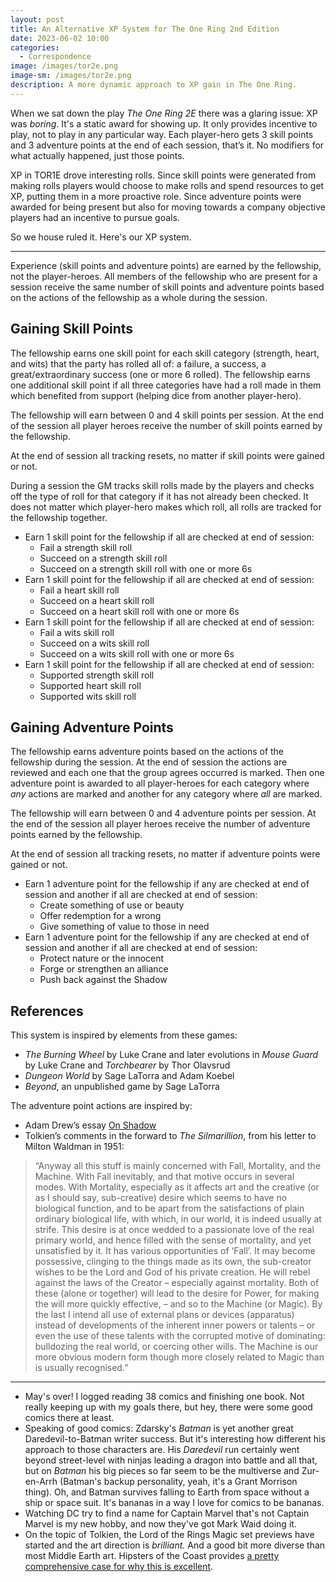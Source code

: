 ```yaml
---
layout: post
title: An Alternative XP System for The One Ring 2nd Edition
date: 2023-06-02 10:00
categories:
  - Correspondence
image: /images/tor2e.png
image-sm: /images/tor2e.png
description: A more dynamic approach to XP gain in The One Ring.
---
```


When we sat down the play _The One Ring 2E_ there was a glaring issue: XP was _boring_. It's a static award for showing up. It only provides incentive to play, not to play in any particular way. Each player-hero gets 3 skill points and 3 adventure points at the end of each session, that’s it. No modifiers for what actually happened, just those points.

XP in TOR1E drove interesting rolls. Since skill points were generated from making rolls players would choose to make rolls and spend resources to get XP, putting them in a more proactive role. Since adventure points were awarded for being present but also for moving towards a company objective players had an incentive to pursue goals.

So we house ruled it. Here's our XP system.

---

Experience (skill points and adventure points) are earned by the fellowship, not the player-heroes. All members of the fellowship who are present for a session receive the same number of skill points and adventure points based on the actions of the fellowship as a whole during the session.

## Gaining Skill Points

The fellowship earns one skill point for each skill category (strength, heart, and wits) that the party has rolled all of: a failure, a success, a great/extraordinary success (one or more 6 rolled). The fellowship earns one additional skill point if all three categories have had a roll made in them which benefited from support (helping dice from another player-hero).

The fellowship will earn between 0 and 4 skill points per session. At the end of the session all player heroes receive the number of skill points earned by the fellowship.

At the end of session all tracking resets, no matter if skill points were gained or not.

During a session the GM tracks skill rolls made by the players and checks off the type of roll for that category if it has not already been checked. It does not matter which player-hero makes which roll, all rolls are tracked for the fellowship together.

- Earn 1 skill point for the fellowship if all are checked at end of session:
  - Fail a strength skill roll
  - Succeed on a strength skill roll
  - Succeed on a strength skill roll with one or more 6s
- Earn 1 skill point for the fellowship if all are checked at end of session:
  - Fail a heart skill roll
  - Succeed on a heart skill roll
  - Succeed on a heart skill roll with one or more 6s
- Earn 1 skill point for the fellowship if all are checked at end of session:
  - Fail a wits skill roll
  - Succeed on a wits skill roll
  - Succeed on a wits skill roll with one or more 6s
- Earn 1 skill point for the fellowship if all are checked at end of session:
  - Supported strength skill roll
  - Supported heart skill roll
  - Supported wits skill roll

## Gaining Adventure Points

The fellowship earns adventure points based on the actions of the fellowship during the session. At the end of session the actions are reviewed and each one that the group agrees occurred is marked. Then one adventure point is awarded to all player-heroes for each category where *any* actions are marked and another for any category where *all* are marked.

The fellowship will earn between 0 and 4 adventure points per session. At the end of the session all player heroes receive the number of adventure points earned by the fellowship.

At the end of session all tracking resets, no matter if adventure points were gained or not.

- Earn 1 adventure point for the fellowship if any are checked at end of session and another if all are checked at end of session:
	- Create something of use or beauty
	- Offer redemption for a wrong
	- Give something of value to those in need
- Earn 1 adventure point for the fellowship if any are checked at end of session and another if all are checked at end of session:
	- Protect nature or the innocent
	- Forge or strengthen an alliance
	- Push back against the Shadow

## References

This system is inspired by elements from these games:
- *The Burning Wheel* by Luke Crane and later evolutions in *Mouse Guard* by Luke Crane and *Torchbearer* by Thor Olavsrud
- *Dungeon World* by Sage LaTorra and Adam Koebel
- *Beyond*, an unpublished game by Sage LaTorra

The adventure point actions are inspired by:
- Adam Drew’s essay [On Shadow](https://docs.google.com/document/d/1zwH7AIDuQo_Lp9ngcqvddieMjY7PxIror1ZWWWznG0w/edit?usp=sharing)
- Tolkien’s comments in the forward to *The Silmarillion*, from his letter to Milton Waldman in 1951:

> “Anyway all this stuff is mainly concerned with Fall, Mortality, and the Machine. With Fall inevitably, and that motive occurs in several modes. With Mortality, especially as it affects art and the creative (or as I should say, sub-creative) desire which seems to have no biological function, and to be apart from the satisfactions of plain ordinary biological life, with which, in our world, it is indeed usually at strife. This desire is at once wedded to a passionate love of the real primary world, and hence filled with the sense of mortality, and yet unsatisfied by it. It has various opportunities of ‘Fall’. It may become possessive, clinging to the things made as its own, the sub-creator wishes to be the Lord and God of his private creation. He will rebel against the laws of the Creator – especially against mortality. Both of these (alone or together) will lead to the desire for Power, for making the will more quickly effective, – and so to the Machine (or Magic). By the last I intend all use of external plans or devices (apparatus) instead of developments of the inherent inner powers or talents – or even the use of these talents with the corrupted motive of dominating: bulldozing the real world, or coercing other wills. The Machine is our more obvious modern form though more closely related to Magic than is usually recognised.”

---

- May's over! I logged reading 38 comics and finishing one book. Not really keeping up with my goals there, but hey, there were some good comics there at least.
- Speaking of good comics: Zdarsky's _Batman_ is yet another great Daredevil-to-Batman writer success. But it's interesting how different his approach to those characters are. His _Daredevil_ run certainly went beyond street-level with ninjas leading a dragon into battle and all that, but on _Batman_ his big pieces so far seem to be the multiverse and Zur-en-Arrh (Batman's backup personality, yeah, it's a Grant Morrison thing). Oh, and Batman survives falling to Earth from space without a ship or space suit. It's bananas in a way I love for comics to be bananas.
- Watching DC try to find a name for Captain Marvel that's not Captain Marvel is my new hobby, and now they've got Mark Waid doing it.
- On the topic of Tolkien, the Lord of the Rings Magic set previews have started and the art direction is _brilliant._ And a good bit more diverse than most Middle Earth art. Hipsters of the Coast provides [a pretty comprehensive case for why this is excellent](https://www.hipstersofthecoast.com/2023/06/race-and-representation-in-tales-of-middle-earth/).

